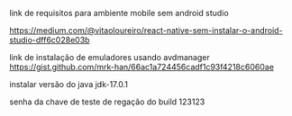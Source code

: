 link de requisitos para ambiente mobile sem android studio

https://medium.com/@vitaoloureiro/react-native-sem-instalar-o-android-studio-dff6c028e03b

link de instalação de emuladores usando avdmanager
https://gist.github.com/mrk-han/66ac1a724456cadf1c93f4218c6060ae

instalar versão do java jdk-17.0.1

senha da chave de teste de regação do build 123123